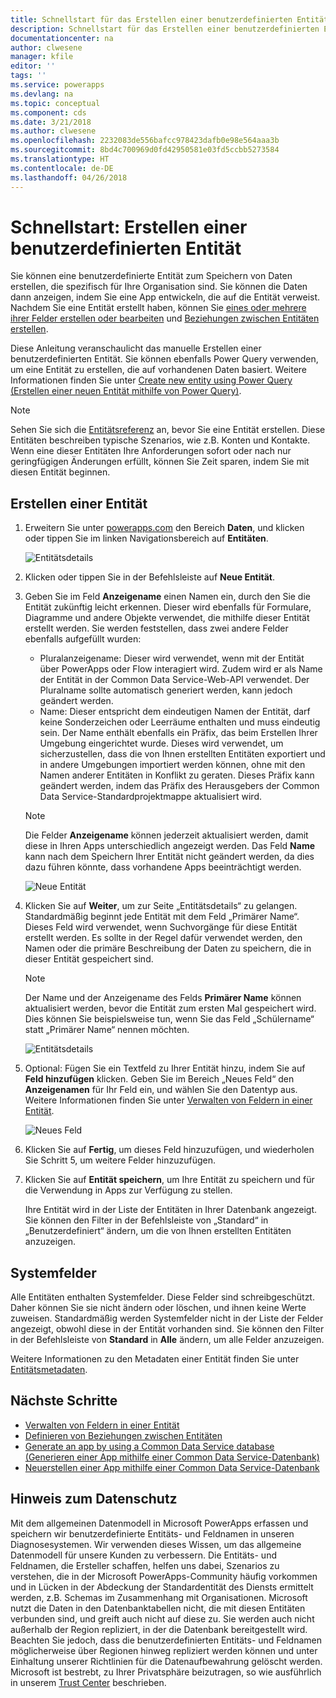 ```yaml
---
title: Schnellstart für das Erstellen einer benutzerdefinierten Entität | Microsoft-Dokumentation
description: Schnellstart für das Erstellen einer benutzerdefinierten Entität, die auf einer anderen Entität basiert oder von Grund auf neu erstellt wird
documentationcenter: na
author: clwesene
manager: kfile
editor: ''
tags: ''
ms.service: powerapps
ms.devlang: na
ms.topic: conceptual
ms.component: cds
ms.date: 3/21/2018
ms.author: clwesene
ms.openlocfilehash: 2232083de556bafcc978423dafb0e98e564aaa3b
ms.sourcegitcommit: 8bd4c700969d0fd42950581e03fd5ccbb5273584
ms.translationtype: HT
ms.contentlocale: de-DE
ms.lasthandoff: 04/26/2018
---
```

# <a name="quickstart-create-a-custom-entity"></a>Schnellstart: Erstellen einer benutzerdefinierten Entität
Sie können eine benutzerdefinierte Entität zum Speichern von Daten erstellen, die spezifisch für Ihre Organisation sind. Sie können die Daten dann anzeigen, indem Sie eine App entwickeln, die auf die Entität verweist. Nachdem Sie eine Entität erstellt haben, können Sie [eines oder mehrere ihrer Felder erstellen oder bearbeiten](data-platform-manage-fields.md) und [Beziehungen zwischen Entitäten erstellen](data-platform-entity-lookup.md).

Diese Anleitung veranschaulicht das manuelle Erstellen einer benutzerdefinierten Entität. Sie können ebenfalls Power Query verwenden, um eine Entität zu erstellen, die auf vorhandenen Daten basiert. Weitere Informationen finden Sie unter [Create new entity using Power Query (Erstellen einer neuen Entität mithilfe von Power Query)](data-platform-cds-newentity-pq.md).

> [!NOTE]
> Sehen Sie sich die [Entitätsreferenz](../../developer/common-data-service/reference/about-entity-reference.md) an, bevor Sie eine Entität erstellen. Diese Entitäten beschreiben typische Szenarios, wie z.B. Konten und Kontakte. Wenn eine dieser Entitäten Ihre Anforderungen sofort oder nach nur geringfügigen Änderungen erfüllt, können Sie Zeit sparen, indem Sie mit diesen Entität beginnen.

## <a name="create-an-entity"></a>Erstellen einer Entität
1. Erweitern Sie unter [powerapps.com](https://web.powerapps.com) den Bereich **Daten**, und klicken oder tippen Sie im linken Navigationsbereich auf **Entitäten**.

    ![Entitätsdetails](./media/data-platform-cds-create-entity/entitylist.png "Entitätsliste")

2. Klicken oder tippen Sie in der Befehlsleiste auf **Neue Entität**.
3. Geben Sie im Feld **Anzeigename** einen Namen ein, durch den Sie die Entität zukünftig leicht erkennen. Dieser wird ebenfalls für Formulare, Diagramme und andere Objekte verwendet, die mithilfe dieser Entität erstellt werden. Sie werden feststellen, dass zwei andere Felder ebenfalls aufgefüllt wurden:

    * Pluralanzeigename: Dieser wird verwendet, wenn mit der Entität über PowerApps oder Flow interagiert wird. Zudem wird er als Name der Entität in der Common Data Service-Web-API verwendet. Der Pluralname sollte automatisch generiert werden, kann jedoch geändert werden.
    * Name: Dieser entspricht dem eindeutigen Namen der Entität, darf keine Sonderzeichen oder Leerräume enthalten und muss eindeutig sein. Der Name enthält ebenfalls ein Präfix, das beim Erstellen Ihrer Umgebung eingerichtet wurde. Dieses wird verwendet, um sicherzustellen, dass die von Ihnen erstellten Entitäten exportiert und in andere Umgebungen importiert werden können, ohne mit den Namen anderer Entitäten in Konflikt zu geraten. Dieses Präfix kann geändert werden, indem das Präfix des Herausgebers der Common Data Service-Standardprojektmappe aktualisiert wird.

    > [!NOTE]
    > Die Felder **Anzeigename** können jederzeit aktualisiert werden, damit diese in Ihren Apps unterschiedlich angezeigt werden. Das Feld **Name** kann nach dem Speichern Ihrer Entität nicht geändert werden, da dies dazu führen könnte, dass vorhandene Apps beeinträchtigt werden.

    ![Neue Entität](./media/data-platform-cds-create-entity/newentitypanel.png "Bereich „Neue Entität“")

4. Klicken Sie auf **Weiter**, um zur Seite „Entitätsdetails“ zu gelangen. Standardmäßig beginnt jede Entität mit dem Feld „Primärer Name“. Dieses Feld wird verwendet, wenn Suchvorgänge für diese Entität erstellt werden. Es sollte in der Regel dafür verwendet werden, den Namen oder die primäre Beschreibung der Daten zu speichern, die in dieser Entität gespeichert sind.

    > [!NOTE]
    > Der Name und der Anzeigename des Felds **Primärer Name** können aktualisiert werden, bevor die Entität zum ersten Mal gespeichert wird. Dies können Sie beispielsweise tun, wenn Sie das Feld „Schülername“ statt „Primärer Name“ nennen möchten.

    ![Entitätsdetails](./media/data-platform-cds-create-entity/newentitydetails.png "Neue Entitätsdetails")

5. Optional: Fügen Sie ein Textfeld zu Ihrer Entität hinzu, indem Sie auf **Feld hinzufügen** klicken. Geben Sie im Bereich „Neues Feld“ den **Anzeigenamen** für Ihr Feld ein, und wählen Sie den Datentyp aus. Weitere Informationen finden Sie unter [Verwalten von Feldern in einer Entität](data-platform-manage-fields.md).

    ![Neues Feld](./media/data-platform-cds-create-entity/newfieldpanel-2.png "Bereich „Neues Feld“")


6. Klicken Sie auf **Fertig**, um dieses Feld hinzuzufügen, und wiederholen Sie Schritt 5, um weitere Felder hinzuzufügen.
7. Klicken Sie auf **Entität speichern**, um Ihre Entität zu speichern und für die Verwendung in Apps zur Verfügung zu stellen.

    Ihre Entität wird in der Liste der Entitäten in Ihrer Datenbank angezeigt. Sie können den Filter in der Befehlsleiste von „Standard“ in „Benutzerdefiniert“ ändern, um die von Ihnen erstellten Entitäten anzuzeigen.

## <a name="system-fields"></a>Systemfelder
Alle Entitäten enthalten Systemfelder. Diese Felder sind schreibgeschützt. Daher können Sie sie nicht ändern oder löschen, und ihnen keine Werte zuweisen. Standardmäßig werden Systemfelder nicht in der Liste der Felder angezeigt, obwohl diese in der Entität vorhanden sind. Sie können den Filter in der Befehlsleiste von **Standard** in **Alle** ändern, um alle Felder anzuzeigen.

Weitere Informationen zu den Metadaten einer Entität finden Sie unter [Entitätsmetadaten](../../developer/common-data-service/entity-metadata.md).

## <a name="next-steps"></a>Nächste Schritte
* [Verwalten von Feldern in einer Entität](data-platform-manage-fields.md)
* [Definieren von Beziehungen zwischen Entitäten](data-platform-entity-lookup.md)
* [Generate an app by using a Common Data Service database (Generieren einer App mithilfe einer Common Data Service-Datenbank)](../canvas-apps/data-platform-create-app.md)
* [Neuerstellen einer App mithilfe einer Common Data Service-Datenbank](../canvas-apps/data-platform-create-app-scratch.md)

## <a name="privacy-notice"></a>Hinweis zum Datenschutz
Mit dem allgemeinen Datenmodell in Microsoft PowerApps erfassen und speichern wir benutzerdefinierte Entitäts- und Feldnamen in unseren Diagnosesystemen.  Wir verwenden dieses Wissen, um das allgemeine Datenmodell für unsere Kunden zu verbessern. Die Entitäts- und Feldnamen, die Ersteller schaffen, helfen uns dabei, Szenarios zu verstehen, die in der Microsoft PowerApps-Community häufig vorkommen und in Lücken in der Abdeckung der Standardentität des Diensts ermittelt werden, z.B. Schemas im Zusammenhang mit Organisationen. Microsoft nutzt die Daten in den Datenbanktabellen nicht, die mit diesen Entitäten verbunden sind, und greift auch nicht auf diese zu. Sie werden auch nicht außerhalb der Region repliziert, in der die Datenbank bereitgestellt wird. Beachten Sie jedoch, dass die benutzerdefinierten Entitäts- und Feldnamen möglicherweise über Regionen hinweg repliziert werden können und unter Einhaltung unserer Richtlinien für die Datenaufbewahrung gelöscht werden. Microsoft ist bestrebt, zu Ihrer Privatsphäre beizutragen, so wie ausführlich in unserem [Trust Center](https://www.microsoft.com/trustcenter/Privacy/default.aspx) beschrieben.

